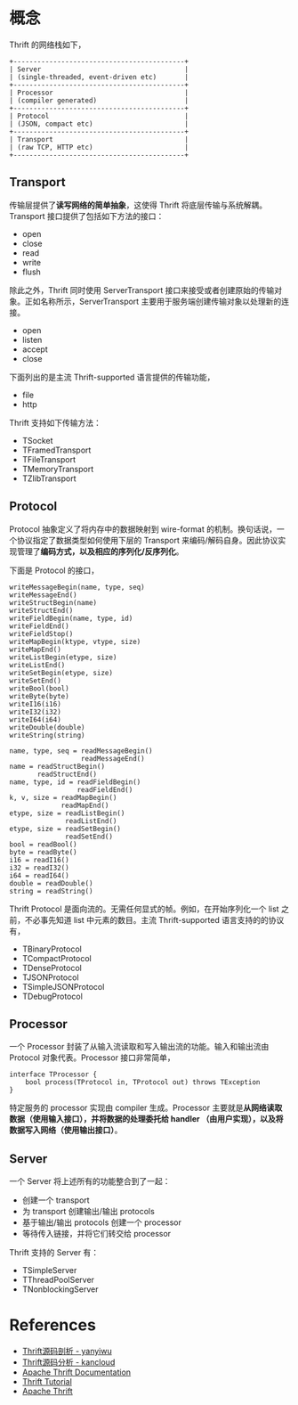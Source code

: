 # 概念

Thrift 的网络栈如下，

```
+-------------------------------------------+
| Server                                    |
| (single-threaded, event-driven etc)       |
+-------------------------------------------+
| Processor                                 |
| (compiler generated)                      |
+-------------------------------------------+
| Protocol                                  |
| (JSON, compact etc)                       |
+-------------------------------------------+
| Transport                                 |
| (raw TCP, HTTP etc)                       |
+-------------------------------------------+
```

## Transport

传输层提供了**读写网络的简单抽象**，这使得 Thrift 将底层传输与系统解耦。Transport 接口提供了包括如下方法的接口：

* open
* close
* read
* write
* flush

除此之外，Thrift 同时使用 ServerTransport 接口来接受或者创建原始的传输对象。正如名称所示，ServerTransport 主要用于服务端创建传输对象以处理新的连接。

* open
* listen
* accept
* close

下面列出的是主流 Thrift-supported 语言提供的传输功能，

* file
* http


Thrift 支持如下传输方法：

* TSocket
* TFramedTransport
* TFileTransport
* TMemoryTransport
* TZlibTransport


## Protocol

Protocol 抽象定义了将内存中的数据映射到 wire-format 的机制。换句话说，一个协议指定了数据类型如何使用下层的 Transport 来编码/解码自身。因此协议实现管理了**编码方式，以及相应的序列化/反序列化**。

下面是 Protocol 的接口，

```
writeMessageBegin(name, type, seq)
writeMessageEnd()
writeStructBegin(name)
writeStructEnd()
writeFieldBegin(name, type, id)
writeFieldEnd()
writeFieldStop()
writeMapBegin(ktype, vtype, size)
writeMapEnd()
writeListBegin(etype, size)
writeListEnd()
writeSetBegin(etype, size)
writeSetEnd()
writeBool(bool)
writeByte(byte)
writeI16(i16)
writeI32(i32)
writeI64(i64)
writeDouble(double)
writeString(string)

name, type, seq = readMessageBegin()
                  readMessageEnd()
name = readStructBegin()
       readStructEnd()
name, type, id = readFieldBegin()
                 readFieldEnd()
k, v, size = readMapBegin()
             readMapEnd()
etype, size = readListBegin()
              readListEnd()
etype, size = readSetBegin()
              readSetEnd()
bool = readBool()
byte = readByte()
i16 = readI16()
i32 = readI32()
i64 = readI64()
double = readDouble()
string = readString()
```

Thrift Protocol 是面向流的。无需任何显式的帧。例如，在开始序列化一个 list 之前，不必事先知道 list 中元素的数目。主流 Thrift-supported 语言支持的的协议有，

* TBinaryProtocol
* TCompactProtocol
* TDenseProtocol
* TJSONProtocol
* TSimpleJSONProtocol
* TDebugProtocol


## Processor

一个 Processor 封装了从输入流读取和写入输出流的功能。输入和输出流由 Protocol 对象代表。Processor 接口非常简单，

```
interface TProcessor {
    bool process(TProtocol in, TProtocol out) throws TException
}
```

特定服务的 processor 实现由 compiler 生成。Processor 主要就是**从网络读取数据（使用输入接口），并将数据的处理委托给 handler （由用户实现），以及将数据写入网络（使用输出接口）**。


## Server

一个 Server 将上述所有的功能整合到了一起：

* 创建一个 transport
* 为 transport 创建输出/输出 protocols
* 基于输出/输出 protocols 创建一个 processor
* 等待传入链接，并将它们转交给 processor

Thrift 支持的 Server 有：

* TSimpleServer
* TThreadPoolServer
* TNonblockingServer

# References

* [Thrift源码剖析 - yanyiwu](http://yanyiwu.com/work/2014/10/17/thrift-source-code-illustration.html)
* [Thrift源码分析 - kancloud](https://www.kancloud.cn/digest/thrift/118984)
* [Apache Thrift Documentation](https://thrift.apache.org/docs/)
* [Thrift Tutorial](http://thrift-tutorial.readthedocs.io/en/latest/index.html)
* [Apache Thrift](http://jnb.ociweb.com/jnb/jnbJun2009.html)


